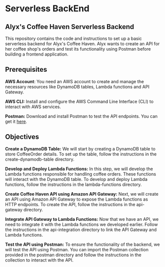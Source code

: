 # **Serverless BackEnd**
## Alyx's Coffee Haven Serverless Backend

This repository contains the code and instructions to set up a basic serverless backend for Alyx's Coffee Haven. Alyx wants to create an API for her coffee shop's orders and test its functionality using Postman before building a frontend application.

## Prerequisites
**AWS Account**: You need an AWS account to create and manage the necessary resources like DynamoDB tables, Lambda functions and API Gateway.

**AWS CLI:** Install and configure the AWS Command Line Interface (CLI) to interact with AWS services.

**Postman:** Download and install Postman to test the API endpoints. You can get it [here](https://www.postman.com/).

## Objectives
**Create a DynamoDB Table:**
We will start by creating a DynamoDB table to store CoffeeOrder details. To set up the table, follow the instructions in the create-dynamodb-table directory.

**Develop and Deploy Lambda Functions:**
In this step, we will develop the Lambda functions responsible for handling coffee orders. These functions will interact with the DynamoDB table. To develop and deploy Lambda functions, follow the instructions in the lambda-functions directory.

**Create Coffee Haven API using Amazon API Gateway:**
Next, we will create an API using Amazon API Gateway to expose the Lambda functions as HTTP endpoints. To create the API, follow the instructions in the api-gateway directory.

**Integrate API Gateway to Lambda Functions:**
Now that we have an API, we need to integrate it with the Lambda functions we developed earlier. Follow the instructions in the api-integration directory to link the API Gateway and Lambda functions.

**Test the API using Postman:**
To ensure the functionality of the backend, we will test the API using Postman. You can import the Postman collection provided in the postman directory and follow the instructions in the collection to interact with the API.

